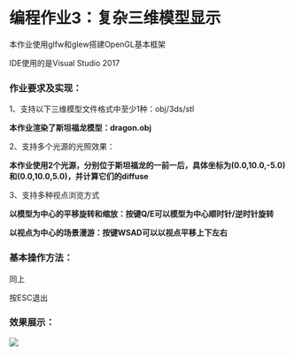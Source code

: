 # 编程作业3：复杂三维模型显示

本作业使用glfw和glew搭建OpenGL基本框架

IDE使用的是Visual Studio 2017

### 作业要求及实现：

1、支持以下三维模型文件格式中至少1种：obj/3ds/stl

**本作业渲染了斯坦福龙模型：dragon.obj**

2、支持多个光源的光照效果：

**本作业使用2个光源，分别位于斯坦福龙的一前一后，具体坐标为(0.0,10.0,-5.0)和(0.0,10.0,5.0)，并计算它们的diffuse**

3、支持多种视点浏览方式

**以模型为中心的平移旋转和缩放：按键Q/E可以模型为中心顺时针/逆时针旋转**

**以视点为中心的场景漫游：按键WSAD可以以视点平移上下左右**

### 基本操作方法：

同上

按ESC退出

### 效果展示：

![](https://raw.githubusercontent.com/yhcheer/graphics2018/master/21851423%E9%99%88%E5%AE%87%E6%99%96/Project03/demo03.gif)